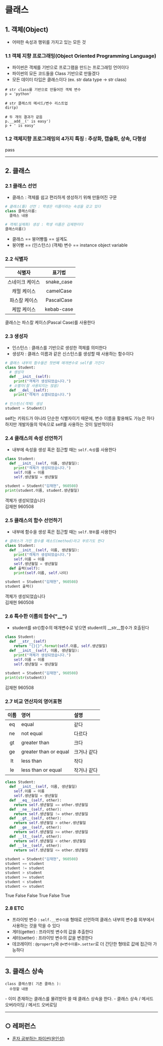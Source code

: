 클래스
===

## 1. 객체(Object)
- 어떠한 속성과 행위를 가지고 있는 모든 것

### 1.1 객체 지향 프로그래밍(Object Oriented Programming Language)
- 파이썬은 객체를 기반으로 프로그램을 만드는 프로그래밍 언어이다   
- 파이썬의 모든 코드들을 Class 기반으로 만들겠다   
- 모든 데이터 타입은 클래스이다 (ex. str data type -> str class)   

```
# str class를 기반으로 만들어진 객체 변수
p = 'python' 

# str 클래스의 메서드/변수 리스트업
dir(p)

# 두 개의 결과가 같음
p.__add__(' is easy')
p + ' is easy'
```

### 1.2 객체지향 프로그래밍의 4가지 특징 : 추상화, 캡슐화, 상속, 다형성   
pass

___

## 2. 클래스
### 2.1 클래스 선언
- 클래스 : 객체를 쉽고 편리하게 생성하기 위해 만들어진 구문
```python
# 클래스(틀) 선언 : 학생은 이름이라는 속성을 갖고 있다
class 클래스이름:
  클래스 내용

# 객체(실체화) 생성 : 학생 이름은 김재현이다
클래스이름()
```
- 클래스 == 붕어빵틀 == 설계도
- 붕어빵 == (인스턴스) (객체) 변수 == instance object variable

### 2.2 식별자
| 식별자 | 표기법 |
|:--:|:--:|
|스네이크 케이스|snake_case|
|캐멀 케이스|camelCase|
|파스칼 케이스|PascalCase|
|케밥 케이스|kebab-case|   

클래스는 파스칼 케이스(Pascal Case)를 사용한다   


### 2.3 생성자
- 인스턴스 : 클래스를 기반으로 생성한 객체를 의미한다
- 생성자 : 클래스 이름과 같은 신스턴스를 생성할 때 사용하는 함수이다
```python
# 클래스 내부의 함수들은 첫번째 매개변수로 self를 가진다   
class Student:
  # 생성자
  def __init__(self):
    print("객체가 생성되었습니다.")
  # 소멸자(잘 사용되지는 않음)
  def __del__(self):
    print("객체가 소멸되었습니다.")
    
# 인스턴스(객체) 생성
student = Student()
```
self는 키워드가 아니라 단순한 식별자이기 때문에, 변수 이름을 활용해도 가능은 하다   
하지만 개발자들의 약속으로 self를 사용하는 것이 일반적이다  

### 2.4 클래스의 속성 선언하기
- 내부에 속성을 생성 혹은 접근할 때는 `self.속성`를 사용한다
```python
class Student:
  def __init__(self, 이름, 생년월일):
    print("객체가 생성되었습니다.")
    self.이름 = 이름
    self.생년월일 = 생년월일
    
student = Student("김재현", 960508)
print(student.이름, student.생년월일)
```
객체가 생성되었습니다   
김재현 960508

### 2.5 클래스의 함수 선언하기
- 내부에 함수을 생성 혹은 접근할 때는 `self.행위`를 사용한다
```python
# 클래스가 가진 함수를 메소드(method)라고 부르기도 한다
class Student:
  def __init__(self, 이름, 생년월일):
    print("객체가 생성되었습니다.")
    self.이름 = 이름
    self.생년월일 = 생년월일
  def 출력(self):
    print(self.이름, self.나이)
    
student = Student("김재현", 960508)
student 출력()
```
객체가 생성되었습니다   
김재현 960508


### 2.6 특수한 이름의 함수("\_\_")

- student를 str()함수의 매개변수로 넣으면 student의 \_\_str\_\_함수가 호출된다
```python
class Student:
  def __str__(self)
    return "{}{}".format(self.이름, self.생년월일)
  def __init__(self, 이름, 생년월일):
    print("객체가 생성되었습니다.")
    self.이름 = 이름
    self.생년월일 = 생년월일
     
student = Student("김재현", 960508)
print(str(student))
```
김재현 960508

### 2.7 비교 연산자의 영어표현
| 이름 | 영어 | 설명 |
| :--: | :-- | :-- |
| eq | equal | 같다 |
| ne | not equal | 다르다 |
| gt | greater than | 크다 |
| ge | greater than or equal | 크거나 같다 |
| lt | less than | 작다 |
| le | less than or equal | 작거나 같다 |

```python
class Student:
  def __init__(self, 이름, 생년월일)
    self.이름 = 이름
    self.생년월일 = 생년월일
  def __eq__(self, other):
    return self.생년월일 == other.생년월일
  def __ne__(self, other):
    return self.생년월일 != other.생년월일
  def __gt__(self, other):
    return self.생년월일 > other.생년월일
  def __ge__(self, other):
    return self.생년월일 >= other.생년월일
  def __lt__(self, other):
    return self.생년월일 < other.생년월일
  def __le__(self, other):
    return self.생년월일 <= other.생년월일
    
student = Student("김재현", 960508)
student == student
student != student
student > student
student >= student
student < student
student <= student
```
True
False
False
True
False
True

### 2.8 ETC
- 프라이빗 변수 : `self.__변수이름` 형태로 선언하여 클래스 내부의 변수를 외부에서 사용하는 것을 막을 수 있다
- 게터(getter) : 프라이빗 변수의 값을 추출한다
- 세터(setter) : 프라이빗 변수의 값을 변경한다
- 데코레이터 : `@property`와 `@<변수이름>.setter`로 더 간단한 형태로 값에 접근아 가능하다

___
## 3. 클래스 상속
```
class 클래스명( 기존 클래스 ):
  수정할 내용
```
\- 이미 존재하는 클래스를 물려받아 쓸 때 클래스 상속을 한다.
\- 클래스 상속 / 메서드 오버라이딩 / 메서드 오버로딩

___
## ○ 레퍼런스
* [혼자 공부하는 파이썬(윤인성)](https://www.hanbit.co.kr/store/books/look.php?p_code=B2587075793)
